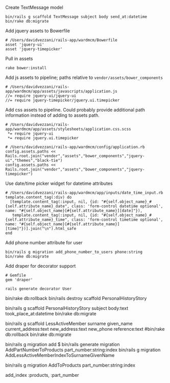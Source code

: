 Create TextMessage model
```
bin/rails g scaffold TextMessage subject body send_at:datetime
bin/rake db:migrate
```

Add jquery assets to Bowerfile
```
# /Users/davidvezzani/rails-app/wardmcm/Bowerfile
asset 'jquery-ui'
asset 'jquery-timepicker'
```

Pull in assets
```
rake bower:install
```

Add js assets to pipeline; paths relative to `vendor/assets/bower_components`
```
# /Users/davidvezzani/rails-app/wardmcm/app/assets/javascripts/application.js
//= require jquery-ui/jquery-ui
//= require jquery-timepicker/jquery.ui.timepicker

```

Add css assets to pipeline.  Could probably provide additional path information instead of adding to assets path.
```
# /Users/davidvezzani/rails-app/wardmcm/app/assets/stylesheets/application.css.scss
 *= require jquery-ui
 *= require jquery.ui.timepicker

# /Users/davidvezzani/rails-app/wardmcm/config/application.rb
config.assets.paths << Rails.root.join("vendor","assets","bower_components","jquery-ui","themes","black-tie")
config.assets.paths << Rails.root.join("vendor","assets","bower_components","jquery-timepicker")
```

Use date/time picker widget for datetime attributes
```
# /Users/davidvezzani/rails-app/wardmcm/app/inputs/date_time_input.rb
template.content_tag(:div) do
  [template.content_tag(:input, nil, {id: "#{self.object_name}_#{self.attribute_name}_date", class: 'form-control datetime optional', name: "#{self.object_name}[#{self.attribute_name}][date]"}), 
   template.content_tag(:input, nil, {id: "#{self.object_name}_#{self.attribute_name}_time", class: 'form-control timetime optional', name: "#{self.object_name}[#{self.attribute_name}][time]"})].join("\n").html_safe
end
```

Add phone number attribute for user
```
bin/rails g migration add_phone_number_to_users phone:string
bin/rake db:migrate
```

Add draper for decorator support
```
# Gemfile
gem 'draper'

rails generate decorator User
```

bin/rake db:rollback
bin/rails destroy scaffold PersonalHistoryStory

bin/rails g scaffold PersonalHistoryStory subject body:text took_place_at:datetime
bin/rake db:migrate

bin/rails g scaffold LessActiveMember surname given_name current_address:text new_address:text new_phone reference:text
#bin/rake db:rollback
bin/rake db:migrate

bin/rails g migration add
$ bin/rails generate migration AddPartNumberToProducts part_number:string:index
bin/rails g migration AddLessActiveMemberIndexToSurnameGivenName 

bin/rails g migration AddToProducts part_number:string:index

add_index :products, :part_number
